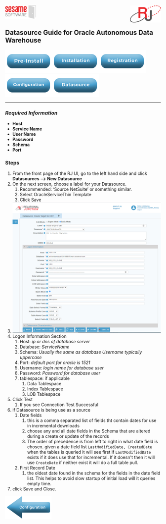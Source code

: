 <img  src="../images/SesameSoftwareLogo-2020Final.png" width="100"><img align=right src="../images/RJOrbitLogo-2021Final.png" width="100">

[comment]: # (Change Heading to reflect Datasource)

## Datasource Guide for Oracle Autonomous Data Warehouse

[comment]: # (Leave Nav BAR untouched)

[![Pre-Installation](../images/Button_PreInstall.png)](guides/installguide.md)[![Installation](../images/Button_Installation.png)](guides/installguide.md)[![Registration](../images/Button_Registration.png)](guides/RegistrationGuide.md)[![Configuration](../images/Button_Configuration.png)](guides/configurationGuide.md)[![Datasource](../images/Button_Datasource.png)](Datasources/README.md)

---
[comment]: # (Leave Or Alter Required info as needed)

### *Required Information*

* **Host**
* **Service Name**
* **User Name**
* **Password**
* **Schema**
* **Port**

### Steps

[comment]: # (step 1 is common to all Datasources)
[comment]: # (Step 2.1and 2.2 should be adjusted for Data Source specific)
[comment]: # (Step 3 should be Image of the datasource you can add the screenshot to the images folder or create a placeholder like {image of datasource screen})
[comment]: # (adjust step 4 and below as needed)

1. From the front page of the RJ UI, go to the left hand side and click **Datasources --> New Datasource**
2. On the next screen, choose a label for your Datasource.
   1. Recommended: ‘Source NetSuite’ or something similar.
   2. Select OracleServiceThin Template
   3. Click Save
3. ![Oracle Service Thin Datasource](../images/oracleservicethin.png)
4. Logon Information Section
   1. Host: *ip or dns of database server*
   2. Database: *ServiceName*
   3. Schema: *Usually the same as database Username typically uppercase*
   4. Port: *default port for oracle is 1521*
   5. Username: *login name for database user*
   6. Password: *Password for database user*
   7. tablespace: if applicable
      1. Data Tablespace
      2. Index Tablespace
      3. LOB Tablespace
5. Click Test
   1. If you see Connection Test Successful
6. if Datasource is being use as a source
   1. Date fields
      1. this is a comma separated list of fields tht contain dates for use in incremental downloads
      2. choose any and all date fields in the Schema that are altered during a create or update of the records
      3. The order of precedence is from left to right in what date field is chosen. given a date field list `LastModifiedDate, CreatedDate` when the tables is queried it will see first if `LastModifiedDate` exists if it does use that for incremental. If it doesn't then it will use `CreateDate` if neither exist it will do a full table pull.
   2. First Record Date
      1. the oldest date found in the schema for the fields in the date field list. This helps to avoid slow startup of initial load will it queries empty time.
7. click Save and Close.
<img src="../images/Left_Arrow_Configuration.png" height=75px>
